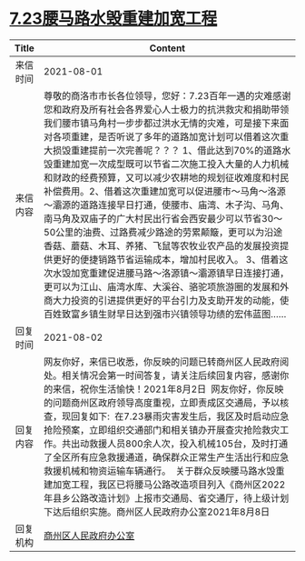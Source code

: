 # <a href="http://www.shangluo.gov.cn/zmhd/ldxxxx.jsp?urltype=leadermail.LeaderMailContentUrl&wbtreeid=1112&leadermailid=7602">7.23腰马路水毁重建加宽工程</a>
|Title|Content|
|:---:|---|
|来信时间|2021-08-01|
|来信内容|尊敬的商洛市市长各位领导，您好：7.23百年一遇的灾难感谢您和政府及所有社会各界爱心人士极力的抗洪救灾和捐助带领我们腰市镇马角村一步步都过洪水无情的灾难，可是接下来面对各项重建，是否听说了多年的道路加宽计划可以借着这次重大损毁重建提前一次完善呢？？？ 1、借此达到70%的道路水毁重建加宽一次成型既可以节省二次施工投入大量的人力机械和财政的经费预算，又可以减少农耕地的规划征收难度和村民补偿费用。2、借着这次重建加宽可以促进腰市～马角～洛源～灞源的道路连接早日打通，使腰市、庙湾、木子沟、马角、南马角及双庙子的广大村民出行省会西安最少可以节省30～50公里的油费、过路费减少路途的劳累颠簸，更可以为沿途香菇、蘑菇、木耳、养猪、飞鼠等农牧业农产品的发展投资提供更好的便捷销路节省运输成本，增加村民收入。 3、借着这次水毁加宽重建促进腰马路～洛源镇～灞源镇早日连接打通，更可以为江山、庙湾水库、大溪谷、骆驼项旅游圈的发展和外商大力投资的引进提供更好的平台引力及支助开发的动能，使百姓致富乡镇生财早日达到强市兴镇领导功绩的宏伟蓝图……|
|回复时间|2021-08-02|
|回复内容|网友你好，来信已收悉，你反映的问题已转商州区人民政府阅处。相关情况会第一时间答复，请关注后续回复内容，感谢你的来信，祝你生活愉快！2021年8月2日  网友你好，你反映的问题商州区政府领导高度重视，立即责成区交通局，予以核查，现回复如下:  在7.23暴雨灾害发生后，我区及时启动应急抢险预案，立即组织交通部门和相关镇办开展查灾抢险救灾工作。共出动救援人员800余人次，投入机械105台，及时打通了全区所有应急救援通道，确保群众正常生产生活出行和应急救援机械和物资运输车辆通行。  关于群众反映腰马路水毁重建加宽工程，我区已将腰马公路改造项目列入《商州区2022年县乡公路改造计划》上报市交通局、省交通厅，待上级计划下达后组织实施。商州区人民政府办公室2021年8月8日|
|回复机构|<a href="../../categories/agencies/商州区人民政府办公室.md">商州区人民政府办公室</a>|

